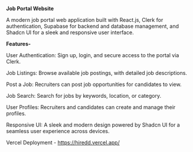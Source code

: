 **Job Portal Website**

A modern job portal web application built with React.js, Clerk for authentication, Supabase for backend and database management, and Shadcn UI for a sleek and responsive user interface.

**Features-**

User Authentication: Sign up, login, and secure access to the portal via Clerk.

Job Listings: Browse available job postings, with detailed job descriptions.

Post a Job: Recruiters can post job opportunities for candidates to view.

Job Search: Search for jobs by keywords, location, or category.

User Profiles: Recruiters and candidates can create and manage their profiles.

Responsive UI: A sleek and modern design powered by Shadcn UI for a seamless user experience across devices.

Vercel Deployment - https://hiredd.vercel.app/


